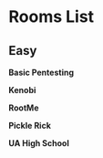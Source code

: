 # Rooms List

## Easy

**Basic Pentesting**

**Kenobi**

**RootMe**

**Pickle Rick**

**UA High School**
